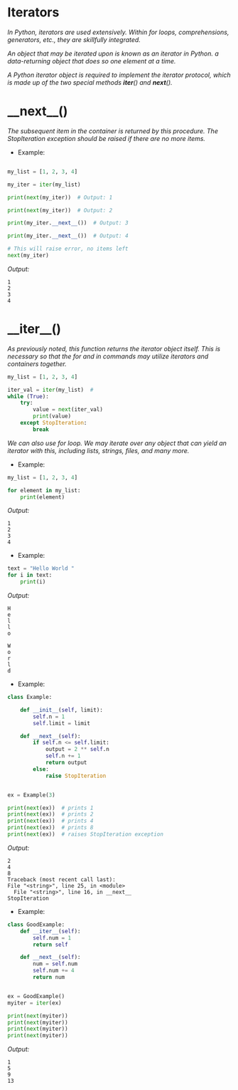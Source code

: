 # Iterators

_In Python, iterators are used extensively. Within for loops, comprehensions, generators, etc.,
they are skillfully integrated._

_An object that may be iterated upon is known as an iterator in Python. a data-returning object
that does so one element at a time._

_A Python iterator object is required to implement the iterator protocol, which is made up of the two special methods
__iter__() and __next__()._

# \_\_next__()

_The subsequent item in the container is returned by this procedure. The StopIteration exception should be
raised if there are no more items._

+ Example:

```python

my_list = [1, 2, 3, 4]

my_iter = iter(my_list)

print(next(my_iter))  # Output: 1

print(next(my_iter))  # Output: 2

print(my_iter.__next__())  # Output: 3

print(my_iter.__next__())  # Output: 4

# This will raise error, no items left
next(my_iter)
```

_Output:_

```
1
2
3
4

```

# \_\_iter__()

_As previously noted, this function returns the iterator object itself. This is necessary so that the for and in
commands may utilize iterators and containers together._

```python
my_list = [1, 2, 3, 4]

iter_val = iter(my_list)  #
while (True):
    try:
        value = next(iter_val)
        print(value)
    except StopIteration:
        break
```

_We can also use for loop. We may iterate over any object that can yield an iterator with this, including lists,
strings, files, and many more._

+ Example:

```python
my_list = [1, 2, 3, 4]

for element in my_list:
    print(element)

```

_Output:_

```
1
2
3
4
```

+ Example:

```python
text = "Hello World "
for i in text:
    print(i)

```

_Output:_

```
H
e
l
l
o  

W
o
r
l
d
```

+ Example:

```python
class Example:

    def __init__(self, limit):
        self.n = 1
        self.limit = limit

    def __next__(self):
        if self.n <= self.limit:
            output = 2 ** self.n
            self.n += 1
            return output
        else:
            raise StopIteration


ex = Example(3)

print(next(ex))  # prints 1
print(next(ex))  # prints 2
print(next(ex))  # prints 4
print(next(ex))  # prints 8
print(next(ex))  # raises StopIteration exception
```

_Output:_

```
2
4
8
Traceback (most recent call last):
File "<string>", line 25, in <module>
  File "<string>", line 16, in __next__
StopIteration
```

+ Example:

```python
class GoodExample:
    def __iter__(self):
        self.num = 1
        return self

    def __next__(self):
        num = self.num
        self.num += 4
        return num


ex = GoodExample()
myiter = iter(ex)

print(next(myiter))
print(next(myiter))
print(next(myiter))
print(next(myiter))

```

_Output:_

```
1
5
9
13
```
